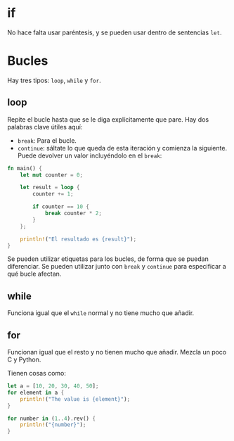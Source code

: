 # if
No hace falta usar paréntesis, y se pueden usar dentro de sentencias `let`.


# Bucles
Hay tres tipos: `loop`, `while` y `for`.

## loop
Repite el bucle hasta que se le diga explícitamente que pare. Hay dos palabras clave útiles aquí:
- `break`: Para el bucle.
- `continue`: sáltate lo que queda de esta iteración y comienza la siguiente.
Puede devolver un valor incluyéndolo en el `break`:
```rust
fn main() {
    let mut counter = 0;

    let result = loop {
        counter += 1;

        if counter == 10 {
            break counter * 2;
        }
    };

    println!("El resultado es {result}");
}
```

Se pueden utilizar etiquetas para los bucles, de forma que se puedan diferenciar. Se pueden utilizar junto con `break` y `continue` para especificar a qué bucle afectan.


## while
Funciona igual que el `while` normal y no tiene mucho que añadir.

## for
Funcionan igual que el resto y no tienen mucho que añadir. Mezcla un poco C y Python.

Tienen cosas como:
```rust
let a = [10, 20, 30, 40, 50];
for element in a {
    println!("The value is {element}");
}

for number in (1..4).rev() {
    println!("{number}");
}
```
